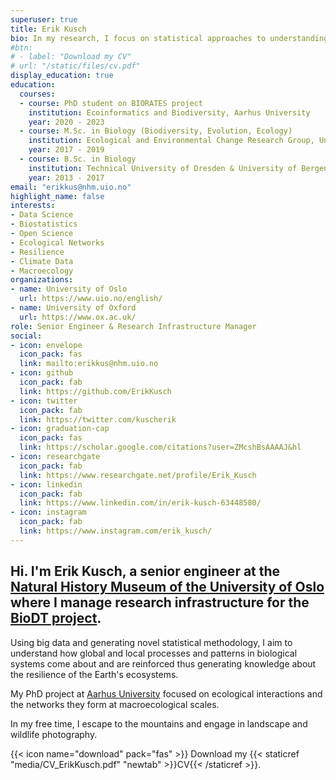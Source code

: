 ```yaml
---
superuser: true
title: Erik Kusch
bio: In my research, I focus on statistical approaches to understanding complex processes and patterns in biology using a variety of data banks.
#btn:
# - label: "Download my CV"
# url: "/static/files/cv.pdf"
display_education: true
education:
  courses:
  - course: PhD student on BIORATES project
    institution: Ecoinformatics and Biodiversity, Aarhus University
    year: 2020 - 2023
  - course: M.Sc. in Biology (Biodiversity, Evolution, Ecology)
    institution: Ecological and Environmental Change Research Group, University of Bergen
    year: 2017 - 2019
  - course: B.Sc. in Biology
    institution: Technical University of Dresden & University of Bergen
    year: 2013 - 2017
email: "erikkus@nhm.uio.no"
highlight_name: false
interests:
- Data Science
- Biostatistics
- Open Science
- Ecological Networks
- Resilience
- Climate Data
- Macroecology
organizations:
- name: University of Oslo
  url: https://www.uio.no/english/
- name: University of Oxford
  url: https://www.ox.ac.uk/
role: Senior Engineer & Research Infrastructure Manager
social:
- icon: envelope
  icon_pack: fas
  link: mailto:erikkus@nhm.uio.no
- icon: github
  icon_pack: fab
  link: https://github.com/ErikKusch
- icon: twitter
  icon_pack: fab
  link: https://twitter.com/kuscherik
- icon: graduation-cap
  icon_pack: fas
  link: https://scholar.google.com/citations?user=ZMcshBsAAAAJ&hl
- icon: researchgate
  icon_pack: fab
  link: https://www.researchgate.net/profile/Erik_Kusch
- icon: linkedin
  icon_pack: fab
  link: https://www.linkedin.com/in/erik-kusch-63448580/
- icon: instagram
  icon_pack: fab
  link: https://www.instagram.com/erik_kusch/
---
```


## Hi. I'm **Erik Kusch**, a senior engineer at the [Natural History Museum of the University of Oslo](https://www.nhm.uio.no/english/) where I manage research infrastructure for the [BioDT project](https://biodt.eu/).

Using big data and generating novel statistical methodology, I aim to understand how global and local processes and patterns in biological systems come about and are reinforced thus generating knowledge about the resilience of the Earth's ecosystems. 

My PhD project at [Aarhus University](https://international.au.dk/) focused on ecological interactions and the networks they form at macroecological scales.

In my free time, I escape to the mountains and engage in landscape and wildlife photography.

{{< icon name="download" pack="fas" >}} Download my {{< staticref "media/CV_ErikKusch.pdf" "newtab" >}}CV{{< /staticref >}}.
